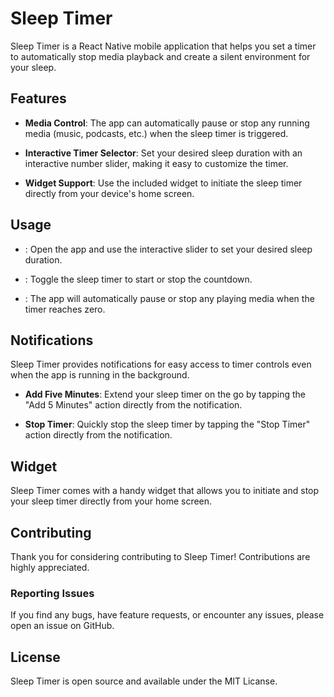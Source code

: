 # Sleep Timer

Sleep Timer is a React Native mobile application that helps you set a timer to automatically stop media playback and create a silent environment for your sleep.

## Features

- **Media Control**: The app can automatically pause or stop any running media (music, podcasts, etc.) when the sleep timer is triggered.

- **Interactive Timer Selector**: Set your desired sleep duration with an interactive number slider, making it easy to customize the timer.

- **Widget Support**: Use the included widget to initiate the sleep timer directly from your device's home screen.

## Usage

- : Open the app and use the interactive slider to set your desired sleep duration.

- : Toggle the sleep timer to start or stop the countdown.

- : The app will automatically pause or stop any playing media when the timer reaches zero.

## Notifications

Sleep Timer provides notifications for easy access to timer controls even when the app is running in the background.

- **Add Five Minutes**: Extend your sleep timer on the go by tapping the "Add 5 Minutes" action directly from the notification.

- **Stop Timer**: Quickly stop the sleep timer by tapping the "Stop Timer" action directly from the notification.

## Widget

Sleep Timer comes with a handy widget that allows you to initiate and stop your sleep timer directly from your home screen.

## Contributing

Thank you for considering contributing to Sleep Timer! Contributions are highly appreciated.

### Reporting Issues

If you find any bugs, have feature requests, or encounter any issues, please open an issue on GitHub.

## License

Sleep Timer is open source and available under the MIT Licanse.
